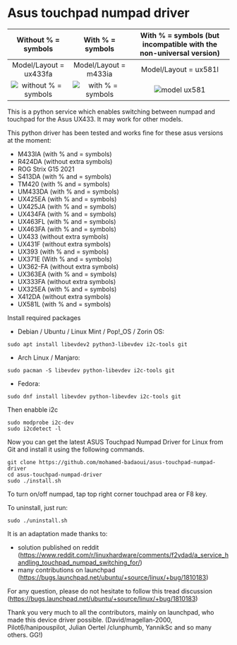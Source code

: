 # Asus touchpad numpad driver

| Without % = symbols             |  With % = symbols       |  With % = symbols (but incompatible with the non-universal version) |
|:-------------------------:|:-------------------------:|:-------------------------:|
| Model/Layout = ux433fa          | Model/Layout = m433ia   | Model/Layout = ux581l |
| ![without % = symbols](https://github.com/mohamed-badaoui/ux433-touchpad-numpad/blob/main/Asus-ZenBook-UX433FA.jpg)  |  ![with % = symbols](https://github.com/mohamed-badaoui/ux433-touchpad-numpad/blob/main/Asus-VivoBook-M433IA.jpg) | ![model ux581](https://github.com/mohamed-badaoui/ux433-touchpad-numpad/blob/main/Asus-ZenBook-UX581l.jpg) |

This is a python service which enables switching between numpad and touchpad for the Asus UX433.
It may work for other models.

This python driver has been tested and works fine for these asus versions at the moment:
- M433IA (with % and = symbols)
- R424DA (without extra symbols)
- ROG Strix G15 2021 
- S413DA (with % and = symbols)
- TM420 (with % and = symbols)
- UM433DA (with % and = symbols)
- UX425EA (with % and = symbols)
- UX425JA (with % and = symbols)
- UX434FA (with % and = symbols)
- UX463FL (with % and = symbols)
- UX463FA (with % and = symbols)
- UX433 (without extra symbols)
- UX431F (without extra symbols)
- UX393 (with % and = symbols)
- UX371E (With % and = symbols)
- UX362-FA (without extra symbols)
- UX363EA (with % and = symbols)
- UX333FA (without extra symbols)
- UX325EA (with % and = symbols)
- X412DA (without extra symbols)
- UX581L (with % and = symbols)

Install required packages

- Debian / Ubuntu / Linux Mint / Pop!_OS / Zorin OS:
```
sudo apt install libevdev2 python3-libevdev i2c-tools git
```

- Arch Linux / Manjaro:
```
sudo pacman -S libevdev python-libevdev i2c-tools git
```

- Fedora:
```
sudo dnf install libevdev python-libevdev i2c-tools git
```

Then enabble i2c
```
sudo modprobe i2c-dev
sudo i2cdetect -l
```

Now you can get the latest ASUS Touchpad Numpad Driver for Linux from Git and install it using the following commands.
```
git clone https://github.com/mohamed-badaoui/asus-touchpad-numpad-driver
cd asus-touchpad-numpad-driver
sudo ./install.sh
```

To turn on/off numpad, tap top right corner touchpad area or F8 key.

To uninstall, just run:
```
sudo ./uninstall.sh
```

It is an adaptation made thanks to:
 - solution published on reddit (https://www.reddit.com/r/linuxhardware/comments/f2vdad/a_service_handling_touchpad_numpad_switching_for/) 
 - many contributions on launchpad (https://bugs.launchpad.net/ubuntu/+source/linux/+bug/1810183)

For any question, please do not hesitate to follow this tread discussion
(https://bugs.launchpad.net/ubuntu/+source/linux/+bug/1810183)

Thank you very much to all the contributors, mainly on launchpad, who made this device driver possible. (David/magellan-2000, Pilot6/hanipouspilot, Julian Oertel /clunphumb, YannikSc and so many others. GG!)

